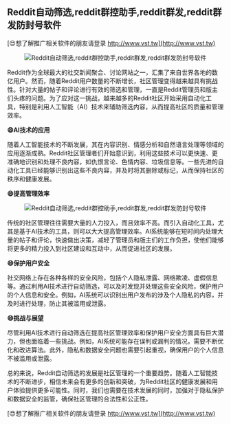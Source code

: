 ## **Reddit自动筛选,reddit群控助手,reddit群发,reddit群发防封号软件**

[😍想了解推广相关软件的朋友请登录 http://www.vst.tw](http://www.vst.tw)

 <center><img src="https://vst.tw/MP4/tuiguang/png/3.png" alt="Reddit自动筛选,reddit群控助手,reddit群发,reddit群发防封号软件"></center>

Reddit作为全球最大的社交新闻聚合、讨论网站之一，汇集了来自世界各地的数亿用户。然而，随着Reddit用户数量的不断增长，社区管理变得越来越具有挑战性。针对大量的帖子和评论进行有效的筛选和管理，一直是Reddit管理员和版主们头疼的问题。为了应对这一挑战，越来越多的Reddit社区开始采用自动化工具，特别是利用人工智能（AI）技术来辅助筛选内容，从而提高社区的质量和管理效率。

**😄AI技术的应用**

随着人工智能技术的不断发展，其在内容识别、情感分析和自然语言处理等领域的应用逐渐成熟。Reddit社区管理者们开始意识到，利用这些技术可以更快速、更准确地识别和处理不良内容，如仇恨言论、色情内容、垃圾信息等。一些先进的自动化工具已经能够识别出这些不良内容，并及时将其删除或标记，从而保持社区的秩序和健康发展。

**😄提高管理效率**

 <center><img src="https://vst.tw/MP4/tuiguang/png/3.png" alt="Reddit自动筛选,reddit群控助手,reddit群发,reddit群发防封号软件"></center>

传统的社区管理往往需要大量的人力投入，而且效率不高。而引入自动化工具，尤其是基于AI技术的工具，则可以大大提高管理效率。AI系统能够在短时间内处理大量的帖子和评论，快速做出决策，减轻了管理员和版主们的工作负担，使他们能够将更多的精力投入到社区建设和互动中，从而促进社区的发展。

**😄保护用户安全**

社交网络上存在各种各样的安全风险，包括个人隐私泄露、网络欺凌、虚假信息等。通过利用AI技术进行自动筛选，可以及时发现并处理这些安全风险，保护用户的个人信息和安全。例如，AI系统可以识别出用户发布的涉及个人隐私的内容，并及时进行处理，防止其被滥用或泄露。

**😄挑战与展望**

尽管利用AI技术进行自动筛选在提高社区管理效率和保护用户安全方面具有巨大潜力，但也面临着一些挑战。例如，AI系统可能存在误判或漏判的情况，需要不断优化和改进算法。此外，隐私和数据安全问题也需要引起重视，确保用户的个人信息不被滥用或泄露。

总的来说，Reddit自动筛选的发展是社区管理的一个重要趋势。随着人工智能技术的不断进步，相信未来会有更多的创新和突破，为Reddit社区的健康发展和用户体验提供更多可能性。同时，我们也需要在技术发展的同时，加强对于隐私保护和数据安全的监管，确保社区管理的合法性和公正性。

[😍想了解推广相关软件的朋友请登录 http://www.vst.tw](http://www.vst.tw)



